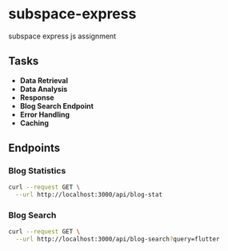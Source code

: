 # subspace-express
subspace express js assignment

## Tasks

- **Data Retrieval**
- **Data Analysis**
- **Response**
- **Blog Search Endpoint**
- **Error Handling**
- **Caching**

## Endpoints

### Blog Statistics
```bash
curl --request GET \
  --url http://localhost:3000/api/blog-stat
```
### Blog Search
```bash
curl --request GET \
  --url http://localhost:3000/api/blog-search?query=flutter
```
